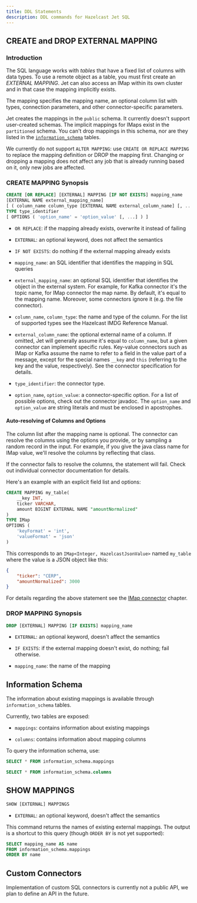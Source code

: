 ```yaml
---
title: DDL Statements
description: DDL commands for Hazelcast Jet SQL
---
```


## CREATE and DROP EXTERNAL MAPPING

### Introduction

The SQL language works with _tables_ that have a fixed list of columns
with data types. To use a remote object as a table, you must first
create an _EXTERNAL MAPPING_. Jet can also access an IMap within its own
cluster and in that case the mapping implicitly exists.

The mapping specifies the mapping name, an optional column list with
types, connection parameters, and other connector-specific parameters.

Jet creates the mappings in the `public` schema. It currently doesn't
support user-created schemas. The implicit mappings for IMaps exist in
the `partitioned` schema. You can't drop mappings in this schema, nor
are they listed in the [`information_schema`](#information-schema)
tables.

We currently do not support `ALTER MAPPING`: use `CREATE OR REPLACE
MAPPING` to replace the mapping definition or DROP the mapping first.
Changing or dropping a mapping does not affect any job that is already
running based on it, only new jobs are affected.

### CREATE MAPPING Synopsis

```sql
CREATE [OR REPLACE] [EXTERNAL] MAPPING [IF NOT EXISTS] mapping_name
[EXTERNAL NAME external_mapping_name]
[ ( column_name column_type [EXTERNAL NAME external_column_name] [, ...] ) ]
TYPE type_identifier
[ OPTIONS ( 'option_name' = 'option_value' [, ...] ) ]
```

- `OR REPLACE`: if the mapping already exists, overwrite it instead
  of failing

- `EXTERNAL`: an optional keyword, does not affect the semantics

- `IF NOT EXISTS`: do nothing if the external mapping already exists

- `mapping_name`: an SQL identifier that identifies the mapping in SQL
  queries

- `external_mapping_name`: an optional SQL identifier that identifies
  the object in the external system. For example, for Kafka connector
  it's the topic name, for IMap connector the map name. By default,
  it's equal to the mapping name. Moreover, some connectors ignore it
  (e.g. the file connector).

- `column_name`, `column_type`: the name and type of the column. For the
  list of supported types see the Hazelcast IMDG Reference Manual.

- `external_column_name`: the optional external name of a column. If
  omitted, Jet will generally assume it's equal to `column_name`, but a
  given connector can implement specific rules. Key-value connectors
  such as IMap or Kafka assume the name to refer to a field in the value
  part of a message, except for the special names `__key` and `this`
  (referring to the key and the value, respectively). See the connector
  specification for details.

- `type_identifier`: the connector type.

- `option_name`, `option_value`: a connector-specific option. For a list
  of possible options, check out the connector javadoc. The
  `option_name` and `option_value` are string literals and must be
  enclosed in apostrophes.

#### Auto-resolving of Columns and Options

The column list after the mapping name is optional. The connector can
resolve the columns using the options you provide, or by sampling a
random record in the input. For example, if you give the java class name
for IMap value, we'll resolve the columns by reflecting that class.

If the connector fails to resolve the columns, the statement will fail.
Check out individual connector documentation for details.

Here's an example with an explicit field list and options:

```sql
CREATE MAPPING my_table(
    __key INT,
    ticker VARCHAR,
    amount BIGINT EXTERNAL NAME "amountNormalized"
)
TYPE IMap
OPTIONS (
    'keyFormat' = 'int',
    'valueFormat' = 'json'
)
```

This corresponds to an `IMap<Integer, HazelcastJsonValue>` named
`my_table` where the value is a JSON object like this:

```json
{
    "ticker": "CERP",
    "amountNormalized": 3000
}
```

For details regarding the above statement see the [IMap
connector](imap-connector.md) chapter.

### DROP MAPPING Synopsis

```sql
DROP [EXTERNAL] MAPPING [IF EXISTS] mapping_name
```

- `EXTERNAL`: an optional keyword, doesn't affect the semantics

- `IF EXISTS`: if the external mapping doesn't exist, do nothing; fail
  otherwise.

- `mapping_name`: the name of the mapping

## Information Schema

The information about existing mappings is available through
`information_schema` tables.

Currently, two tables are exposed:

- `mappings`: contains information about existing mappings

- `columns`: contains information about mapping columns

To query the information schema, use:

```sql
SELECT * FROM information_schema.mappings

SELECT * FROM information_schema.columns
```

## SHOW MAPPINGS

```sql
SHOW [EXTERNAL] MAPPINGS
```

- `EXTERNAL`: an optional keyword, doesn't affect the semantics

This command returns the names of existing external mappings. The output
is a shortcut to this query (though `ORDER BY` is not yet supported):

```sql
SELECT mapping_name AS name
FROM information_schema.mappings
ORDER BY name
```

## Custom Connectors

Implementation of custom SQL connectors is currently not a public API,
we plan to define an API in the future.
